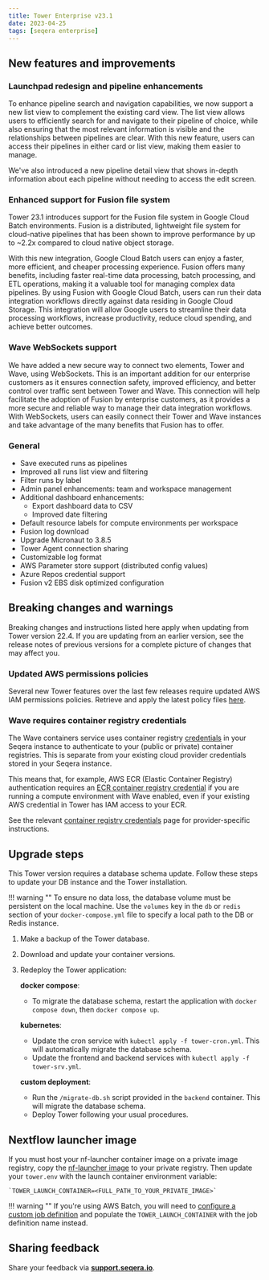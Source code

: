 ```yaml
---
title: Tower Enterprise v23.1
date: 2023-04-25
tags: [seqera enterprise]
---
```


## New features and improvements

### Launchpad redesign and pipeline enhancements

To enhance pipeline search and navigation capabilities, we now support a new list view to complement the existing card view. The list view allows users to efficiently search for and navigate to their pipeline of choice, while also ensuring that the most relevant information is visible and the relationships between pipelines are clear. With this new feature, users can access their pipelines in either card or list view, making them easier to manage.

We've also introduced a new pipeline detail view that shows in-depth information about each pipeline without needing to access the edit screen.

### Enhanced support for Fusion file system

Tower 23.1 introduces support for the Fusion file system in Google Cloud Batch environments. Fusion is a distributed, lightweight file system for cloud-native pipelines that has been shown to improve performance by up to ~2.2x compared to cloud native object storage.

With this new integration, Google Cloud Batch users can enjoy a faster, more efficient, and cheaper processing experience. Fusion offers many benefits, including faster real-time data processing, batch processing, and ETL operations, making it a valuable tool for managing complex data pipelines. By using Fusion with Google Cloud Batch, users can run their data integration workflows directly against data residing in Google Cloud Storage. This integration will allow Google users to streamline their data processing workflows, increase productivity, reduce cloud spending, and achieve better outcomes.

### Wave WebSockets support

We have added a new secure way to connect two elements, Tower and Wave, using WebSockets. This is an important addition for our enterprise customers as it ensures connection safety, improved efficiency, and better control over traffic sent between Tower and Wave. This connection will help facilitate the adoption of Fusion by enterprise customers, as it provides a more secure and reliable way to manage their data integration workflows. With WebSockets, users can easily connect their Tower and Wave instances and take advantage of the many benefits that Fusion has to offer.

### General

- Save executed runs as pipelines
- Improved all runs list view and filtering
- Filter runs by label
- Admin panel enhancements: team and workspace management
- Additional dashboard enhancements:
  - Export dashboard data to CSV
  - Improved date filtering
- Default resource labels for compute environments per workspace
- Fusion log download
- Upgrade Micronaut to 3.8.5
- Tower Agent connection sharing
- Customizable log format
- AWS Parameter store support (distributed config values)
- Azure Repos credential support
- Fusion v2 EBS disk optimized configuration

## Breaking changes and warnings

Breaking changes and instructions listed here apply when updating from Tower version 22.4. If you are updating from an earlier version, see the release notes of previous versions for a complete picture of changes that may affect you.

### Updated AWS permissions policies

Several new Tower features over the last few releases require updated AWS IAM permissions policies. Retrieve and apply the latest policy files [here](https://github.com/seqeralabs/nf-tower-aws).

### Wave requires container registry credentials

The Wave containers service uses container registry [credentials](https://docs.seqera.io/platform-enterprise/23.1/credentials/overview) in your Seqera instance to authenticate to your (public or private) container registries. This is separate from your existing cloud provider credentials stored in your Seqera instance.

This means that, for example, AWS ECR (Elastic Container Registry) authentication requires an [ECR container registry credential](https://docs.seqera.io/platform-cloud/23.1/credentials/aws_registry_credentials) if you are running a compute environment with Wave enabled, even if your existing AWS credential in Tower has IAM access to your ECR.

See the relevant [container registry credentials](https://docs.seqera.io/platform-cloud/23.1/credentials/overview) page for provider-specific instructions.

## Upgrade steps

This Tower version requires a database schema update. Follow these steps to update your DB instance and the Tower installation.

!!! warning ""
To ensure no data loss, the database volume must be persistent on the local machine. Use the `volumes` key in the `db` or `redis` section of your `docker-compose.yml` file to specify a local path to the DB or Redis instance.

1. Make a backup of the Tower database.
2. Download and update your container versions.
3. Redeploy the Tower application:

   **docker compose**:

   - To migrate the database schema, restart the application with `docker compose down`, then `docker compose up`.

   **kubernetes**:

   - Update the cron service with `kubectl apply -f tower-cron.yml`. This will automatically migrate the database schema.
   - Update the frontend and backend services with `kubectl apply -f tower-srv.yml`.

   **custom deployment**:

   - Run the `/migrate-db.sh` script provided in the `backend` container. This will migrate the database schema.
   - Deploy Tower following your usual procedures.

## Nextflow launcher image

If you must host your nf-launcher container image on a private image registry, copy the [nf-launcher image](https://quay.io/seqeralabs/nf-launcher:j17-23.04.1) to your private registry. Then update your `tower.env` with the launch container environment variable:

    `TOWER_LAUNCH_CONTAINER=<FULL_PATH_TO_YOUR_PRIVATE_IMAGE>`

!!! warning ""
If you're using AWS Batch, you will need to [configure a custom job definition](https://docs.seqera.io/platform-enterprise/23.1/enterprise/advanced-topics/custom-launch-container) and populate the `TOWER_LAUNCH_CONTAINER` with the job definition name instead.

## Sharing feedback

Share your feedback via [**support.seqera.io**](https://support.seqera.io).
